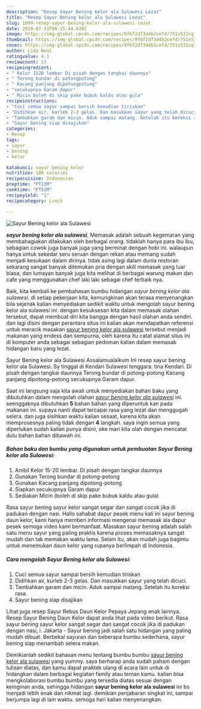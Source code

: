 ```yaml
---
description: "Resep Sayur Bening kelor ala Sulawesi Lezat"
title: "Resep Sayur Bening kelor ala Sulawesi Lezat"
slug: 1099-resep-sayur-bening-kelor-ala-sulawesi-lezat
date: 2020-07-31T08:15:44.630Z
image: https://img-global.cpcdn.com/recipes/9f6f2df3d4b2cefd/751x532cq70/sayur-bening-kelor-ala-sulawesi-foto-resep-utama.jpg
thumbnail: https://img-global.cpcdn.com/recipes/9f6f2df3d4b2cefd/751x532cq70/sayur-bening-kelor-ala-sulawesi-foto-resep-utama.jpg
cover: https://img-global.cpcdn.com/recipes/9f6f2df3d4b2cefd/751x532cq70/sayur-bening-kelor-ala-sulawesi-foto-resep-utama.jpg
author: Lida Neal
ratingvalue: 4.1
reviewcount: 13
recipeingredient:
- " Kelor 1520 lembar Di pisah dengan tangkai daunnya"
- " Terong bundar di potongpotong"
- " Kacang panjang dipotongpotong"
- "secukupnya Garam dapur"
- " Micin boleh di skip pake bubuk kaldu atau gula"
recipeinstructions:
- "Cuci semua sayur sampai bersih kemudian tiriskan"
- "Didihkan air, kurleb 2-3 gelas. Dan masukkan sayur yang telah dicuci."
- "Tambahkan garam dan micin. Aduk sampai matang. Setelah itu koreksi rasa."
- "Sayur bening siap disajikan"
categories:
- Resep
tags:
- sayur
- bening
- kelor

katakunci: sayur bening kelor 
nutrition: 180 calories
recipecuisine: Indonesian
preptime: "PT13M"
cooktime: "PT52M"
recipeyield: "1"
recipecategory: Lunch

---
```



![Sayur Bening kelor ala Sulawesi](https://img-global.cpcdn.com/recipes/9f6f2df3d4b2cefd/751x532cq70/sayur-bening-kelor-ala-sulawesi-foto-resep-utama.jpg)

<b><i>sayur bening kelor ala sulawesi</i></b>, Memasak adalah sebuah kegemaran yang membahagiakan dilakukan oleh berbagai orang. tidaklah hanya para ibu ibu, sebagian cowok juga banyak juga yang berminat dengan hobi ini. walaupun hanya untuk sekedar seru seruan dengan rekan atau memang sudah menjadi kesukaan dalam dirinya. tidak asing lagi dalam dunia restoran sekarang sangat banyak ditemukan pria dengan skill memasak yang luar biasa, dan lumayan banyak juga kita melihat di berbagai warung makan dan cafe yang menggunakan chef laki laki sebagai chef terbaik nya.

Baik, kita kembali ke pembahasan bumbu hidangan <i>sayur bening kelor ala sulawesi</i>. di setiap pekerjaan kita, kemungkinan akan terasa menyenangkan bila sejenak kalian menyediakan sedikit waktu untuk mengolah sayur bening kelor ala sulawesi ini. dengan kesuksesan kita dalam memasak olahan tersebut, dapat membuat diri kita bangga dengan hasil olahan anda sendiri. dan lagi disini dengan perantara situs ini kalian akan mendapatkan referensi untuk meracik masakan <u>sayur bening kelor ala sulawesi</u> tersebut menjadi makanan yang endess dan sempurna, oleh karena itu catat alamat situs ini di komputer anda sebagai sebagian pedoman kalian dalam memasak hidangan baru yang lezat.

Sayur Bening kelor ala Sulawesi Assalamualaikum Ini resep sayur bening kelor ala Sulawesi. Sy tinggal di Kendari Sulawesi tenggara. tina Kendari. Di pisah dengan tangkai daunnya Terong bundar di potong-potong Kacang panjang dipotong-potong secukupnya Garam dapur.


Saat ini langsung saja kita awali untuk menyediakan bahan baku yang dibutuhkan dalam mengolah olahan <u><i>sayur bening kelor ala sulawesi</i></u> ini. seenggaknya dibutuhkan <b>5</b> bahan bahan yang diperuntuk kan pada makanan ini. supaya nanti dapat tercapai rasa yang lezat dan menggugah selera. dan juga sisihkan waktu kalian sesaat, karena kita akan memprosesnya paling tidak dengan <b>4</b> langkah. saya ingin semua yang diperlukan sudah kalian punya disini, oke mari kita olah dengan mencatat dulu bahan bahan dibawah ini.

<!--inarticleads1-->

##### Bahan baku dan bumbu yang digunakan untuk pembuatan Sayur Bening kelor ala Sulawesi:

1. Ambil  Kelor 15-20 lembar. Di pisah dengan tangkai daunnya
1. Gunakan  Terong bundar di potong-potong
1. Gunakan  Kacang panjang dipotong-potong
1. Siapkan secukupnya Garam dapur
1. Sediakan  Micin (boleh di skip pake bubuk kaldu atau gula)


Rasa sayur bening sayur kelor sangat segar dan sangat cocok jika di padukan dengan nasi. Hallo sahabat dapur pesek menu kali ini sayur bening daun kelor, kami hanya memberi informasi mengenai memasak ala dapur pesek semoga video kami bermanfaat. Masakan sayur bening adalah salah satu menu sayur yang paling praktis karena proses memasaknya sangat mudah dan tak memakan waktu lama. Selain itu, akan mudah juga bagimu untuk menemukan daun kelor yang rupanya berlimpah di Indonesia. 

<!--inarticleads2-->

##### Cara mengolah Sayur Bening kelor ala Sulawesi:

1. Cuci semua sayur sampai bersih kemudian tiriskan
1. Didihkan air, kurleb 2-3 gelas. Dan masukkan sayur yang telah dicuci.
1. Tambahkan garam dan micin. Aduk sampai matang. Setelah itu koreksi rasa.
1. Sayur bening siap disajikan


Lihat juga resep Sayur Rebus Daun Kelor Pepaya Jepang enak lainnya. Resep Sayur Bening Daun Kelor dapat anda lihat pada video berikut. Rasa sayur bening sayur kelor sangat segar dan sangat cocok jika di padukan dengan nasi, i. Jakarta - Sayur bening jadi salah satu hidangan yang paling mudah dibuat. Berbekal sayuran dan beberapa bumbu sederhana, sayur bening siap menambah selera makan. 

Demikianlah sedikit bahasan menu tentang bumbu bumbu <u>sayur bening kelor ala sulawesi</u> yang yummy. saya berharap anda sudah paham dengan tulisan diatas, dan kamu dapat praktek ulang di acara lain untuk di hidangkan dalam berbagai kegiatan family atau teman kamu. kalian bisa mengkolaborasi bumbu bumbu yang tersedia diatas sesuai dengan keinginan anda, sehingga hidangan <b>sayur bening kelor ala sulawesi</b> ini bs menjadi lebih enak dan nikmat lagi. demikian penjabaran singkat ini, sampai berjumpa lagi di lain waktu. semoga hari kalian menyenangkan.
